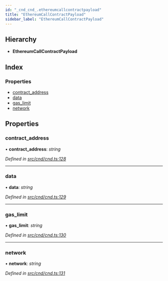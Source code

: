 ```yaml
---
id: "_cnd_cnd_.ethereumcallcontractpayload"
title: "EthereumCallContractPayload"
sidebar_label: "EthereumCallContractPayload"
---
```


## Hierarchy

* **EthereumCallContractPayload**

## Index

### Properties

* [contract_address](_cnd_cnd_.ethereumcallcontractpayload.md#contract_address)
* [data](_cnd_cnd_.ethereumcallcontractpayload.md#data)
* [gas_limit](_cnd_cnd_.ethereumcallcontractpayload.md#gas_limit)
* [network](_cnd_cnd_.ethereumcallcontractpayload.md#network)

## Properties

###  contract_address

• **contract_address**: *string*

*Defined in [src/cnd/cnd.ts:128](https://github.com/comit-network/comit-js-sdk/blob/cef77e4/src/cnd/cnd.ts#L128)*

___

###  data

• **data**: *string*

*Defined in [src/cnd/cnd.ts:129](https://github.com/comit-network/comit-js-sdk/blob/cef77e4/src/cnd/cnd.ts#L129)*

___

###  gas_limit

• **gas_limit**: *string*

*Defined in [src/cnd/cnd.ts:130](https://github.com/comit-network/comit-js-sdk/blob/cef77e4/src/cnd/cnd.ts#L130)*

___

###  network

• **network**: *string*

*Defined in [src/cnd/cnd.ts:131](https://github.com/comit-network/comit-js-sdk/blob/cef77e4/src/cnd/cnd.ts#L131)*
